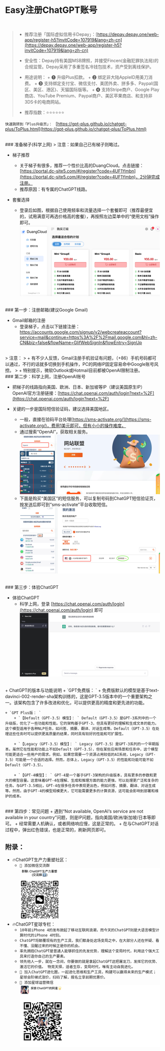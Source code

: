 # Easy注册ChatGPT账号



<br />

>+ 推荐注册「国际虚拟信用卡Depay」：[https://depay.depay.one/web-app/register-h5?invitCode=107919&lang=zh-cn](https://depay.depay.one/web-app/register-h5?invitCode=107919&lang=zh-cn) 
>
>+ 安全性：Depay持有美国MSB牌照，并接受Fincen(金融犯罪执法局)的合规监管。Depay采用了多重签名冷钱包技术，资产受到离线保护。
>
>+ 用途说明：
	+ ❶ 升级Plus扣款。
	+ ❷ 绑定非大陆AppleID用美刀消费。
	+ ❸ 支持绑定支付宝、微信支付、美团外卖、拼多多、Paypal(国区、美区、港区)、天猫国际版等。
	+ ❹ 支持Stripe商户、Google Play商店、YouTube Premium、Paypal商户、美区苹果商店、和支持非3DS卡的电商网站。
>
>+ 推荐指数：⭐️⭐️⭐️⭐️⭐️⭐️

`快速跳转到「Plus升级页」： ` [https://gpt-plus.github.io/chatgpt-plus/ToPlus.html](https://gpt-plus.github.io/chatgpt-plus/ToPlus.html)



<br />
### 准备梯子(科学上网)
> 注意：如果自己已有梯子则略过。

+ 梯子推荐
    + 关于梯子有很多，推荐一个性价比高的DuangCloud。点击链接：[https://portal.dc-site5.com/#/register?code=4UF1Ymbn](https://portal.dc-site5.com/#/register?code=4UF1Ymbn)，2分钟完成注册。
    + 推荐原因：有专属的ChatGPT线路。

+ 套餐选择
    + 登录后如图，根据自己使用频率和流量选择一个套餐即可（推荐最便宜的，试用满意可再选价格高的套餐），再按照左边菜单中的“使用文档”操作即可。
    ![duangcloud](./duangcloud.png)


<br />
### 第一步：注册邮箱(建议Google Gmail)

+ Gmail邮箱的注册
    + 登录梯子，点击以下链接注册：
[https://accounts.google.com/signup/v2/webcreateaccount?service=mail&continue=https%3A%2F%2Fmail.google.com&hl=zh-CN&biz=false&flowName=GlifWebSignIn&flowEntry=SignUp ](https://accounts.google.com/signup/v2/webcreateaccount?service=mail&continue=https%3A%2F%2Fmail.google.com&hl=zh-CN&biz=false&flowName=GlifWebSignIn&flowEntry=SignUp )



<br />
> 注意：
> + 有不少人反馈，Gmail注册手机验证有问题，（+86）手机号码都可以通过，不行的话就多切换到手机操作，PC的网络IP固定容易命中Google账号风控。
> + 特别提示，微软Outlook或Hotmail目前都被OpenAI限制注册。



<br />
### 第二步：科学上网，注册OpenAI账号

+ 把梯子的线路指向美国、欧洲、日本、新加坡等IP（建议美国原生IP）
OpenAI官方注册链接：[https://chat.openai.com/auth/login?next=%2F](https://chat.openai.com/auth/login?next=%2F)

+ 关键的一步是国际短信验证码，建议选择美国地区。
	+ 一般，直接在验码平台处理[https://sms-activate.org/](https://sms-activate.org/)，费用1美元即可，但有小小的操作难度。
    + 通过搜索“OpenAI”，获取相关服务。
    ![sms激活](./sms-active.png)
    + 下面是购买“美国区”的短信服务，可以复制号码到ChatGPT短信验证页，按发送后即可到“sms-activate”平台收取短信。
    ![激活短信收取](./sms-send.png)


<br />
### 第三步：体验ChatGPT

+ 体验ChatGPT
	+ 科学上网，登录 [https://chat.openai.com/auth/login](https://chat.openai.com/auth/login) 即可
    ![ChatGPT体验](./gpt-tiyan.png)


<br />
+ ChatGPT的版本与功能说明
	+ `GPT免费版： `
		+ 免费版默认的模型是基于text-davinci-002-render-sha架构训练的，这是GPT-3.5版本中的一个重要架构之一。该架构包含了许多改进和优化，可以提供更高的精度和更先进的功能。

	+ `GPT Plus版： `
        + `【Default（GPT-3.5）模型】： ` Default（GPT-3.5）是GPT-3系列中的一个升级版，优化了一些功能和性能。它的架构基于GPT-3，但具有更好的理解和生成文本的能力。这个模型适用于各种NLP任务，如问答、摘要、翻译、对话生成等。Default（GPT-3.5）在处理这些任务时可以提供更高质量的结果，同时具有较好的性能和可扩展性。

	    + `【Legacy（GPT-3.5）模型】： ` Legacy（GPT-3.5）是GPT-3系列的一个早期版本。虽然它在性能和功能上不如Default（GPT-3.5），但在某些应用场景和任务中，这个模型可能更适合一些用户的需求。例如，如果您需要一个资源占用较低的AI系统，Legacy（GPT-3.5）可能是一个合适的选择。然而，总体上，Legacy（GPT-3.5）的性能和功能可能不如Default（GPT-3.5）。

	    + `【GPT-4模型】： ` GPT-4是一个基于GPT-3架构的升级版本，具有更多的参数和更大的模型容量。这意味着GPT-4在理解、生成和推理方面的能力更强，可以处理更广泛和复杂的任务。与GPT-3.5相比，GPT-4在很多任务中表现更出色，例如问答、摘要、翻译、对话生成等。然而，由于GPT-4的模型规模更大，它可能需要更多的计算资源，这可能会影响到部署和维护的成本。
		


<br />
### 第四步：常见问题
+ 遇到“Not available, OpenAI‘s service are not available in your country”问题，则是IP问题，指向美国/欧洲/新加坡/日本等即可。
+ 经常需要人机确认，或者网络响应慢，这是正常的。
+ 在与ChatGPT对话过程中，弹出红色错误，也是正常的，刷新网页即可。




<br />

## 附录：
 + 🔥ChatGPT生产力重塑社区：
	+ `🚀 添加微信交流群  `
	![交流群](./../WeChat-Ai-Team.png)
 + 🔥ChatGPT星球专栏：
 	+ `10年前iPhone 4的发布掀起了移动互联网浪潮，而今天的ChatGPT则是大语言模型计算时代的iPhone 4时刻。  `
	+ `ChatGPT将颠覆现有的生产工具，我们都身处这场变局之中，在大部分人还在怀疑、看不懂、没醒过来的时候正是你的机会。  `
	+ `率先拥抱ChatGPT是普通人能够抓住的先发优势，理解这个变局时代，利用这个强大工具来打造你自己的生产要素。  `
	+ `领先他人一步，就在一念间，你要做的就是拿起ChatGPT这把屠龙刀，发挥它的优势、激活它的价值。 物竞天择，适者生存，变局时代，唯有主动自我进化。  `
	+ `🚀 加入ChatGPT进化圈，一起进化思维和生产工具，构建可以赢得未来的生产模式；星球会阶梯式涨价，扫码了解，报名立享前期优惠价。  `
	+ `🚀 添加星球运营微信  `
	![个人微信](./../WeChat-Pub.png)